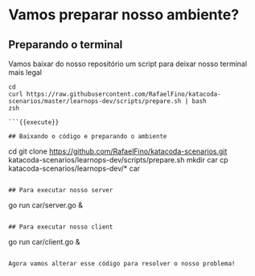 # Vamos preparar nosso ambiente?

## Preparando o terminal
Vamos baixar do nosso repositório um script para deixar nosso terminal mais legal
```
cd
curl https://raw.githubusercontent.com/RafaelFino/katacoda-scenarios/master/learnops-dev/scripts/prepare.sh | bash
zsh

```{{execute}}

## Baixando o código e preparando o ambiente
```
cd
git clone https://github.com/RafaelFino/katacoda-scenarios.git
katacoda-scenarios/learnops-dev/scripts/prepare.sh
mkdir car
cp katacoda-scenarios/learnops-dev/* car

```{{execute}}

## Para executar nosso server 

```
go run car/server.go &
```{{execute}}

## Para executar nosso client

```
go run car/client.go &
```{{execute}}

Agora vamos alterar esse código para resolver o nosso problema! 